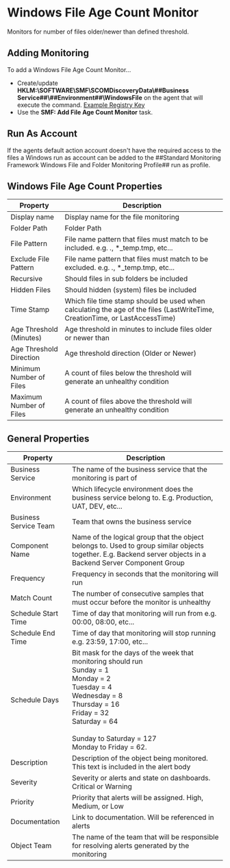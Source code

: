 ﻿
# Windows File Age Count Monitor
Monitors for number of files older/newer than defined threshold.

## Adding Monitoring

To add a Windows File Age Count Monitor...

* Create/update **HKLM:\SOFTWARE\SMF\SCOMDiscoveryData\\##Business Service##\\##Environment##\\WindowsFile** on the agent that will execute the command. [Example Registry Key](https://github.com/KeithRochester/Standard-Monitoring-Framework/blob/main/Documentation/Example%20Files/WindowsFileAgeCount.Reg)
* Use the **SMF: Add File Age Count Monitor** task.

## Run As Account
If the agents default action account doesn't have the required access to the files a Windows run as account can be added to the ##Standard Monitoring Framework Windows File and Folder Monitoring Profile## run as profile.  

## Windows File Age Count Properties 

|Property|Description|
|-|-|
|Display name|Display name for the file monitoring|
|Folder Path|Folder Path|
|File Pattern|File name pattern that files must match to be included. e.g. *.*, *_temp.tmp, etc...|
|Exclude File Pattern|File name pattern that files must match to be excluded. e.g. *.*, *_temp.tmp, etc...|
|Recursive|Should files in sub folders be included|
|Hidden Files|Should hidden (system) files be included|
|Time Stamp|Which file time stamp should be used when calculating the age of the files (LastWriteTime, CreationTime, or LastAccessTime) |
|Age Threshold (Minutes)|Age threshold  in minutes to include files older or newer than|
|Age Threshold Direction|Age threshold direction (Older or Newer)|
|Minimum Number of Files|A count of files below the threshold will generate an unhealthy condition|
|Maximum Number of Files|A count of files above the threshold will generate an unhealthy condition|

## General Properties

|Property|Description|
|-|-|
|Business Service|The name of the business service that the monitoring is part of|
|Environment|Which lifecycle environment does the business service belong to. E.g. Production, UAT, DEV, etc...|
|Business Service Team|Team that owns the business service|
|Component Name|Name of the logical group that the object belongs to. Used to group similar objects together. E.g. Backend server objects in a Backend Server Component Group|
|Frequency|Frequency in seconds that the monitoring will run|
|Match Count|The number of consecutive samples that must occur before the monitor is unhealthy|
|Schedule Start Time|Time of day that monitoring will run from e.g. 00:00, 08:00, etc...|
|Schedule End Time|Time of day that monitoring will stop running e.g. 23:59, 17:00, etc...|
|Schedule Days|Bit mask for the days of the week that monitoring should run<br>Sunday = 1<br>  Monday = 2 <br>Tuesday = 4<br>Wednesday = 8<br>Thursday = 16<br>Friday = 32<br>Saturday = 64<br><br>Sunday to Saturday = 127<br>Monday to Friday = 62.|
|Description|Description of the object being monitored. This text is included in the alert body|
|Severity|Severity or alerts and state on dashboards. Critical or Warning|
|Priority|Priority that alerts will be assigned. High, Medium, or Low|
|Documentation|Link to documentation. Will be referenced in alerts|
|Object Team|The name of the team that will be responsible for resolving alerts generated by the monitoring|
